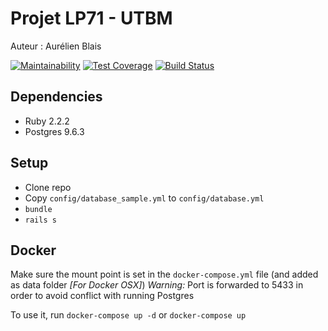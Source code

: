 # Projet LP71 - UTBM

Auteur : Aurélien Blais

[![Maintainability](https://api.codeclimate.com/v1/badges/42b6b542ffa5e9c03df9/maintainability)](https://codeclimate.com/github/aurelienblais/projet/maintainability)
[![Test Coverage](https://api.codeclimate.com/v1/badges/42b6b542ffa5e9c03df9/test_coverage)](https://codeclimate.com/github/aurelienblais/projet/test_coverage)
[![Build Status](https://travis-ci.org/aurelienblais/projet.svg?branch=master)](https://travis-ci.org/aurelienblais/projet)
## Dependencies

* Ruby 2.2.2
* Postgres 9.6.3

## Setup

* Clone repo
* Copy `config/database_sample.yml` to `config/database.yml`
* `bundle`
* `rails s`

## Docker

Make sure the mount point is set in the `docker-compose.yml` file (and added as data folder *[For Docker OSX]*)
_Warning:_ Port is forwarded to 5433 in order to avoid conflict with running Postgres

To use it, run `docker-compose up -d` or `docker-compose up`
